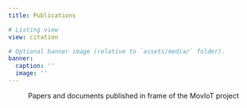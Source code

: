 ```yaml
---
title: Publications

# Listing view
view: citation

# Optional banner image (relative to `assets/media/` folder).
banner:
  caption: ''
  image: ''
---
```


<div style="text-align: center">
Papers and documents published in frame of the MovIoT project
</div>
<br>

<!--{{% callout note %}}
Quickly discover [journal information.](../paperinfo/)
{{% /callout %}}-->
